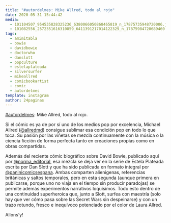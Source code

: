 ```yaml
---
title: "#autordelmes: Mike Allred, todo al rojo"
date: 2020-05-31 15:44:42
media: 
  - 101104507_954535828325236_6380066050868465819_n_17875735948720006.jpg
  - 101082556_2572351616310859_6411391217014122329_n_17875984720689460.jpg
tags: 
  - amimitabla
  - bowie
  - davidbowie
  - doctorwho
  - danslott
  - popculture
  - estelaplateada
  - silversurfer
  - mikeallred
  - comicbookartist
  - comic
  - autordelmes
template: instagram
author: 24paginas
---
```


[#autordelmes](/tags/autordelmes): Mike Allred, todo al rojo.


Si el cómic es ya de por sí uno de los medios pop por excelencia, Michael Allred ([@allredmd](https://instagram.com/allredmd)) consigue sublimar esa condición pop en todo lo que toca. Su pasión por las viñetas se mezcla continuamente con la música o la ciencia ficción de forma perfecta tanto en creaciones propias como en obras compartidas.


Además del reciente cómic biográfico sobre David Bowie, publicado aquí por [@norma_editorial](https://instagram.com/norma_editorial), esa mezcla se deja ver en la serie de Estela Plateada escrita por Dan Slott y que ha sido publicada en formato integral por [@paninicomicsespana](https://instagram.com/paninicomicsespana). Ambas comparten alienigenas, referencias británicas y saltos temporales, pero en esta segunda (aunque primera en publicarse, porque uno no viaja en el tiempo sin producir paradojas) se permite además experimentos narrativos loquísimos. Todo esto dentro de una continuidad superheroica que, junto a Slott, surfea con maestría (solo hay que ver cómo pasa sobre las Secret Wars sin despeinarse) y con un trazo rotundo, fresco e inequívoco potenciado por el color de Laura Allred.


Allons’y!







